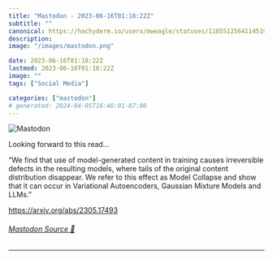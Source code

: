 ```yaml
---
title: "Mastodon - 2023-06-16T01:18:22Z"
subtitle: ""
canonical: https://hachyderm.io/users/mweagle/statuses/110551256411451961
description:
image: "/images/mastodon.png"

date: 2023-06-16T01:18:22Z
lastmod: 2023-06-16T01:18:22Z
image: ""
tags: ["Social Media"]

categories: ["mastodon"]
# generated: 2024-04-05T16:46:01-07:00
---
```

![Mastodon](/images/mastodon.png)

<p>Looking forward to this read…</p><p>“We find that use of model-generated content in training causes irreversible defects in the resulting models, where tails of the original content distribution disappear. We refer to this effect as Model Collapse and show that it can occur in Variational Autoencoders, Gaussian Mixture Models and LLMs.”</p><p><a href="https://arxiv.org/abs/2305.17493" target="_blank" rel="nofollow noopener noreferrer" translate="no"><span class="invisible">https://</span><span class="">arxiv.org/abs/2305.17493</span><span class="invisible"></span></a></p>


###### [Mastodon Source 🐘](https://hachyderm.io/@mweagle/110551256411451961)

___
